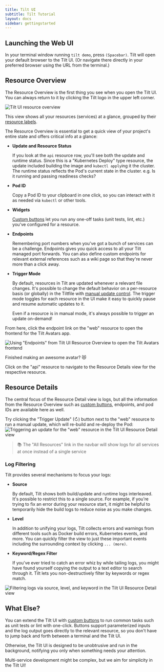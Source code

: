 ```yaml
---
title: Tilt UI
subtitle: Tilt Tutorial
layout: docs
sidebar: gettingstarted
---
```

## Launching the Web UI
In your terminal window running `tilt demo`, press `(Spacebar)`.
Tilt will open your default browser to the Tilt UI.
(Or navigate there directly in your preferred browser using the URL from the terminal.)

## Resource Overview
The Resource Overview is the first thing you see when you open the Tilt UI.
You can always return to it by clicking the Tilt logo in the upper left corner.

![Tilt UI resource overview](/assets/docimg/tutorial/tilt-ui-table.png)

This view shows all your resources (services) at a glance, grouped by their [resource labels][tiltfile-labels].

The Resource Overview is essential to get a quick view of your project's entire state and offers critical info at a glance:
 * **Update and Resource Status**

   If you look at the `api` resource row, you'll see both the update and runtime status.
   Since this is a "Kubernetes Deploy" type resource, the update included building the image and `kubectl apply`ing it the cluster.
   The runtime status reflects the Pod's current state in the cluster. e.g. Is it running and passing readiness checks?

 * **Pod ID**

   Copy a Pod ID to your clipboard in one click, so you can interact with it as needed via `kubectl` or other tools.

 * **Widgets**

   [Custom buttons][guide-buttons] let you run any one-off tasks (unit tests, lint, etc.) you've configured for a resource. 

 * **Endpoints**

   Remembering port numbers when you've got a bunch of services can be a challenge.
   Endpoints gives you quick access to all your Tilt managed port forwards.
   You can also define custom endpoints for relevant external references such as a wiki page so that they're never more than a click away.

 * **Trigger Mode**
   
   By default, resources in Tilt are updated whenever a relevant file changes.
   It's possible to change the default behavior on a per-resource basis (or globally) in the Tiltfile with [manual update control][tiltfile-trigger-mode].
   The trigger mode toggles for each resource in the UI make it easy to quickly pause and resume automatic updates to it.

   Even if a resource is in manual mode, it's always possible to trigger an update on-demand!

From here, click the endpoint link on the "web" resource to open the frontend for the Tilt Avatars app.

![Using "Endpoints" from Tilt UI Resource Overview to open the Tilt Avatars frontend](/assets/docimg/tutorial/tilt-ui-web-endpoint.gif)

Finished making an awesome avatar? 😻

Click on the "api" resource to navigate to the Resource Details view for the respective resource.

## Resource Details
The central focus of the Resource Detail view is logs, but all the information from the Resource Overview such as [custom buttons][guide-buttons], endpoints, and pod IDs are available here as well.

Try clicking the "Trigger Update" (↻) button next to the "web" resource to run a manual update, which will re-build and re-deploy the Pod:
![Triggering an update for the "web" resource in the Tilt UI Resource Detail view](/assets/docimg/tutorial/tilt-ui-trigger-update.gif)

> 📚 The "All Resources" link in the navbar will show logs for all services at once instead of a single service

### Log Filtering
Tilt provides several mechanisms to focus your logs:
 * **Source**

   By default, Tilt shows both build/update and runtime logs interleaved.
   It's possible to restrict this to a single source.
   For example, if you're trying to fix an error during your resource start, it might be helpful to temporarily hide the build logs to reduce noise as you make changes.

 * **Level**

   In addition to unifying your logs, Tilt collects errors and warnings from different tools such as Docker build errors, Kubernetes events, and more.
   You can quickly filter the view to just these important events including the surrounding context by clicking `... (more)`.

 * **Keyword/Regex Filter**

   If you've ever tried to catch an error whiz by while tailing logs, you might have found yourself copying the output to a text editor to search through it.
   Tilt lets you non-destructively filter by keywords or regex match.

![Filtering logs via source, level, and keyword in the Tilt UI Resource Detail view](/assets/docimg/tutorial/tilt-ui-logs.gif)

## What Else?
You can extend the Tilt UI with [custom buttons][guide-buttons] to run common tasks such as unit tests or lint with one-click.
Buttons support parameterized inputs and the log output goes directly to the relevant resource, so you don't have to jump back and forth between a terminal and the Tilt UI.

Otherwise, the Tilt UI is designed to be unobtrusive and run in the background, notifying you only when something needs your attention.

Multi-service development might be complex, but we aim for simplicity in the Tilt UI!

[guide-buttons]: /buttons.html
[tiltfile-labels]: /tiltfile_concepts.html#resource-groups
[tiltfile-trigger-mode]: /manual_update_control.html
